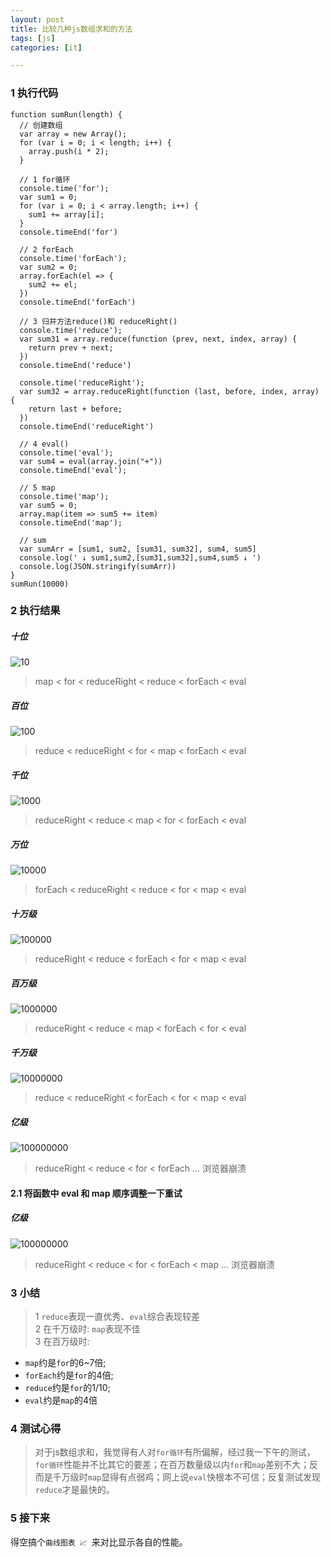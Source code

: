 ```yaml
---
layout: post
title: 比较几种js数组求和的方法
tags: [js]
categories: [it]

---
```


### 1 执行代码
```
function sumRun(length) {
  // 创建数组
  var array = new Array();
  for (var i = 0; i < length; i++) {
    array.push(i * 2);
  }

  // 1 for循环 
  console.time('for');
  var sum1 = 0;
  for (var i = 0; i < array.length; i++) {
    sum1 += array[i];
  }
  console.timeEnd('for')

  // 2 forEach 
  console.time('forEach');
  var sum2 = 0;
  array.forEach(el => {
    sum2 += el;
  })
  console.timeEnd('forEach')

  // 3 归并方法reduce()和 reduceRight()
  console.time('reduce');
  var sum31 = array.reduce(function (prev, next, index, array) {
    return prev + next;
  })
  console.timeEnd('reduce')

  console.time('reduceRight');
  var sum32 = array.reduceRight(function (last, before, index, array) {
    return last + before;
  })
  console.timeEnd('reduceRight')

  // 4 eval()
  console.time('eval');
  var sum4 = eval(array.join("+"))
  console.timeEnd('eval');

  // 5 map
  console.time('map');
  var sum5 = 0;
  array.map(item => sum5 += item)
  console.timeEnd('map');

  // sum
  var sumArr = [sum1, sum2, [sum31, sum32], sum4, sum5]
  console.log(' ↓ sum1,sum2,[sum31,sum32],sum4,sum5 ↓ ')
  console.log(JSON.stringify(sumArr))
}
sumRun(10000)
```

### 2 执行结果

##### 十位
![10](http://img.6h5.cn/xindot-blog/paste/20191225172545.png)
> map < for < reduceRight < reduce < forEach < eval 

##### 百位
![100](http://img.6h5.cn/xindot-blog/paste/20191225172700.png)
> reduce < reduceRight < for < map < forEach < eval

##### 千位
![1000](http://img.6h5.cn/xindot-blog/paste/20191225172741.png)
> reduceRight < reduce < map < for < forEach < eval

##### 万位
![10000](http://img.6h5.cn/xindot-blog/paste/20191225172830.png)
> forEach < reduceRight < reduce < for < map < eval

##### 十万级
![100000](http://img.6h5.cn/xindot-blog/paste/20191225172920.png)
> reduceRight < reduce < forEach < for < map < eval

##### 百万级
![1000000](http://img.6h5.cn/xindot-blog/paste/20191225172941.png)
> reduceRight < reduce < map < forEach < for < eval

##### 千万级
![10000000](http://img.6h5.cn/xindot-blog/paste/20191225173032.png)
> reduce < reduceRight < forEach < for < map < eval

##### 亿级
![100000000](http://img.6h5.cn/xindot-blog/paste/20191225173333.png)
> reduceRight < reduce < for < forEach … 浏览器崩溃

#### 2.1 将函数中 eval 和 map 顺序调整一下重试
##### 亿级
![100000000](http://img.6h5.cn/xindot-blog/paste/20191225175431.png)
> reduceRight < reduce < for < forEach < map … 浏览器崩溃

### 3 小结
> 1 ```reduce```表现一直优秀、```eval```综合表现较差<br/>
2 在千万级时: ```map```表现不佳<br/>
3 在百万级时: <br/>
- ```map```约是```for```的6~7倍; <br/>
- ```forEach```约是```for```的4倍; <br/>
- ```reduce```约是```for```的1/10; <br/>
- ```eval```约是```map```的4倍<br/>

### 4 测试心得
> 对于js数组求和，我觉得有人对```for循环```有所偏解，经过我一下午的测试，```for循环```性能并不比其它的要差；在百万数量级以内```for```和```map```差别不大；反而是千万级时```map```显得有点弱鸡；网上说```eval```快根本不可信；反复测试发现```reduce```才是最快的。

### 5 接下来
得空搞个```曲线图表 📈 ```来对比显示各自的性能。